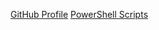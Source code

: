 [GitHub Profile](https://github.com/ckwinst)
[PowerShell Scripts](https://github.com/ckwinst/MSSA-Portfolio/tree/main/PowerShell-Portfolio/PowerShell-Scripts)
